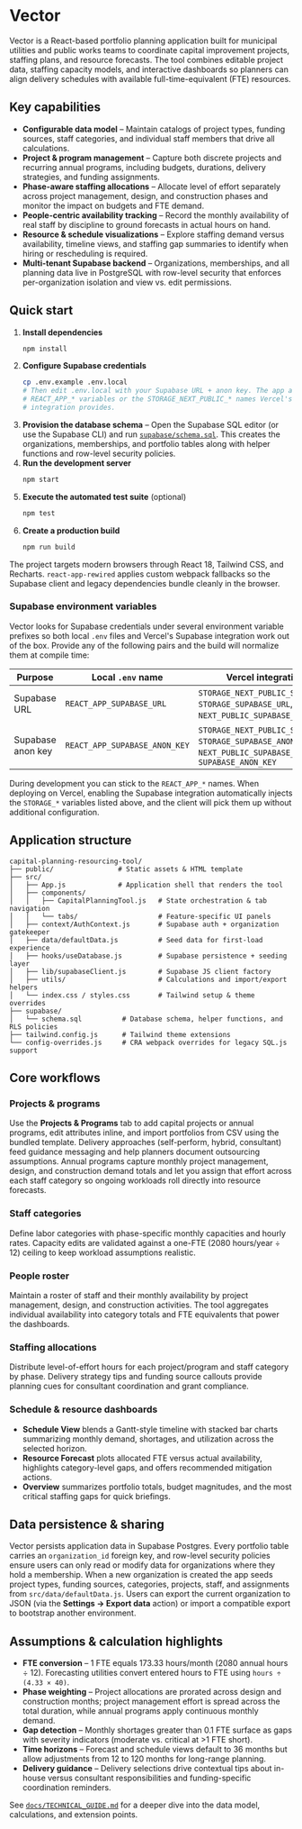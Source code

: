 # Vector

Vector is a React-based portfolio planning application built for municipal utilities and public works teams to coordinate capital improvement projects, staffing plans, and resource forecasts. The tool combines editable project data, staffing capacity models, and interactive dashboards so planners can align delivery schedules with available full-time-equivalent (FTE) resources.

## Key capabilities

- **Configurable data model** – Maintain catalogs of project types, funding sources, staff categories, and individual staff members that drive all calculations.
- **Project & program management** – Capture both discrete projects and recurring annual programs, including budgets, durations, delivery strategies, and funding assignments.
- **Phase-aware staffing allocations** – Allocate level of effort separately across project management, design, and construction phases and monitor the impact on budgets and FTE demand.
- **People-centric availability tracking** – Record the monthly availability of real staff by discipline to ground forecasts in actual hours on hand.
- **Resource & schedule visualizations** – Explore staffing demand versus availability, timeline views, and staffing gap summaries to identify when hiring or rescheduling is required.
- **Multi-tenant Supabase backend** – Organizations, memberships, and all planning data live in PostgreSQL with row-level security that enforces per-organization isolation and view vs. edit permissions.

## Quick start

1. **Install dependencies**
   ```bash
   npm install
   ```
2. **Configure Supabase credentials**
   ```bash
   cp .env.example .env.local
   # Then edit .env.local with your Supabase URL + anon key. The app accepts either
   # REACT_APP_* variables or the STORAGE_NEXT_PUBLIC_* names Vercel's Supabase
   # integration provides.
   ```
3. **Provision the database schema** – Open the Supabase SQL editor (or use the Supabase CLI) and run [`supabase/schema.sql`](supabase/schema.sql). This creates the organizations, memberships, and portfolio tables along with helper functions and row-level security policies.
4. **Run the development server**
   ```bash
   npm start
   ```
5. **Execute the automated test suite** (optional)
   ```bash
   npm test
   ```
6. **Create a production build**
   ```bash
   npm run build
   ```

The project targets modern browsers through React 18, Tailwind CSS, and Recharts. `react-app-rewired` applies custom webpack fallbacks so the Supabase client and legacy dependencies bundle cleanly in the browser.

### Supabase environment variables

Vector looks for Supabase credentials under several environment variable prefixes so both local `.env` files and Vercel's Supabase integration work out of the box. Provide any of the following pairs and the build will normalize them at compile time:

| Purpose | Local `.env` name | Vercel integration name(s) |
| --- | --- | --- |
| Supabase URL | `REACT_APP_SUPABASE_URL` | `STORAGE_NEXT_PUBLIC_SUPABASE_URL`, `STORAGE_SUPABASE_URL`, `NEXT_PUBLIC_SUPABASE_URL`, `SUPABASE_URL` |
| Supabase anon key | `REACT_APP_SUPABASE_ANON_KEY` | `STORAGE_NEXT_PUBLIC_SUPABASE_ANON_KEY`, `STORAGE_SUPABASE_ANON_KEY`, `NEXT_PUBLIC_SUPABASE_ANON_KEY`, `SUPABASE_ANON_KEY` |

During development you can stick to the `REACT_APP_*` names. When deploying on Vercel, enabling the Supabase integration automatically injects the `STORAGE_*` variables listed above, and the client will pick them up without additional configuration.

## Application structure

```
capital-planning-resourcing-tool/
├── public/                # Static assets & HTML template
├── src/
│   ├── App.js             # Application shell that renders the tool
│   ├── components/
│   │   ├── CapitalPlanningTool.js   # State orchestration & tab navigation
│   │   └── tabs/                    # Feature-specific UI panels
│   ├── context/AuthContext.js       # Supabase auth + organization gatekeeper
│   ├── data/defaultData.js          # Seed data for first-load experience
│   ├── hooks/useDatabase.js         # Supabase persistence + seeding layer
│   ├── lib/supabaseClient.js        # Supabase JS client factory
│   ├── utils/                       # Calculations and import/export helpers
│   └── index.css / styles.css       # Tailwind setup & theme overrides
├── supabase/
│   └── schema.sql          # Database schema, helper functions, and RLS policies
├── tailwind.config.js      # Tailwind theme extensions
└── config-overrides.js     # CRA webpack overrides for legacy SQL.js support
```

## Core workflows

### Projects & programs
Use the **Projects & Programs** tab to add capital projects or annual programs, edit attributes inline, and import portfolios from CSV using the bundled template. Delivery approaches (self-perform, hybrid, consultant) feed guidance messaging and help planners document outsourcing assumptions. Annual programs capture monthly project management, design, and construction demand totals and let you assign that effort across each staff category so ongoing workloads roll directly into resource forecasts.

### Staff categories
Define labor categories with phase-specific monthly capacities and hourly rates. Capacity edits are validated against a one-FTE (2080 hours/year ÷ 12) ceiling to keep workload assumptions realistic.

### People roster
Maintain a roster of staff and their monthly availability by project management, design, and construction activities. The tool aggregates individual availability into category totals and FTE equivalents that power the dashboards.

### Staffing allocations
Distribute level-of-effort hours for each project/program and staff category by phase. Delivery strategy tips and funding source callouts provide planning cues for consultant coordination and grant compliance.

### Schedule & resource dashboards

- **Schedule View** blends a Gantt-style timeline with stacked bar charts summarizing monthly demand, shortages, and utilization across the selected horizon.
- **Resource Forecast** plots allocated FTE versus actual availability, highlights category-level gaps, and offers recommended mitigation actions.
- **Overview** summarizes portfolio totals, budget magnitudes, and the most critical staffing gaps for quick briefings.

## Data persistence & sharing

Vector persists application data in Supabase Postgres. Every portfolio table carries an `organization_id` foreign key, and row-level security policies ensure users can only read or modify data for organizations where they hold a membership. When a new organization is created the app seeds project types, funding sources, categories, projects, staff, and assignments from `src/data/defaultData.js`. Users can export the current organization to JSON (via the **Settings → Export data** action) or import a compatible export to bootstrap another environment.

## Assumptions & calculation highlights

- **FTE conversion** – 1 FTE equals 173.33 hours/month (2080 annual hours ÷ 12). Forecasting utilities convert entered hours to FTE using `hours ÷ (4.33 × 40)`.
- **Phase weighting** – Project allocations are prorated across design and construction months; project management effort is spread across the total duration, while annual programs apply continuous monthly demand.
- **Gap detection** – Monthly shortages greater than 0.1 FTE surface as gaps with severity indicators (moderate vs. critical at >1 FTE short).
- **Time horizons** – Forecast and schedule views default to 36 months but allow adjustments from 12 to 120 months for long-range planning.
- **Delivery guidance** – Delivery selections drive contextual tips about in-house versus consultant responsibilities and funding-specific coordination reminders.

See [`docs/TECHNICAL_GUIDE.md`](docs/TECHNICAL_GUIDE.md) for a deeper dive into the data model, calculations, and extension points.
